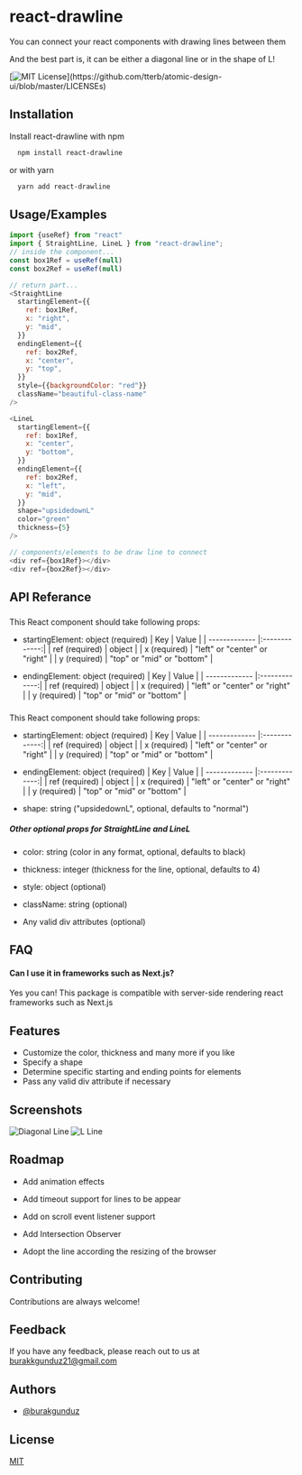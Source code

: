 # react-drawline

You can connect your react components with drawing lines between them

And the best part is, it can be either a diagonal line or in the shape of L!

[![MIT License](https://img.shields.io/apm/l/atomic-design-ui.svg?)](https://github.com/tterb/atomic-design-ui/blob/master/LICENSEs)

## Installation

Install react-drawline with npm

```bash
  npm install react-drawline
```

or with yarn

```bash
  yarn add react-drawline
```

## Usage/Examples

```javascript
import {useRef} from "react"
import { StraightLine, LineL } from "react-drawline";
// inside the component...
const box1Ref = useRef(null)
const box2Ref = useRef(null)

// return part...
<StraightLine
  startingElement={{
    ref: box1Ref,
    x: "right",
    y: "mid",
  }}
  endingElement={{
    ref: box2Ref,
    x: "center",
    y: "top",
  }}
  style={{backgroundColor: "red"}}
  className="beautiful-class-name"
/>

<LineL
  startingElement={{
    ref: box1Ref,
    x: "center",
    y: "bottom",
  }}
  endingElement={{
    ref: box2Ref,
    x: "left",
    y: "mid",
  }}
  shape="upsidedownL"
  color="green"
  thickness={5}
/>

// components/elements to be draw line to connect
<div ref={box1Ref}></div>
<div ref={box2Ref}></div>
```

## API Referance

### <StraightLine />

This React component should take following props:

- startingElement: object (required)
  | Key | Value |
  | ------------- |:-------------:|
  | ref (required) | object |
  | x (required) | "left" or "center" or "right" |
  | y (required) | "top" or "mid" or "bottom" |

- endingElement: object (required)
  | Key | Value |
  | ------------- |:-------------:|
  | ref (required) | object |
  | x (required) | "left" or "center" or "right" |
  | y (required) | "top" or "mid" or "bottom" |

### <LineL />

This React component should take following props:

- startingElement: object (required)
  | Key | Value |
  | ------------- |:-------------:|
  | ref (required) | object |
  | x (required) | "left" or "center" or "right" |
  | y (required) | "top" or "mid" or "bottom" |

- endingElement: object (required)
  | Key | Value |
  | ------------- |:-------------:|
  | ref (required) | object |
  | x (required) | "left" or "center" or "right" |
  | y (required) | "top" or "mid" or "bottom" |

- shape: string ("upsidedownL", optional, defaults to "normal")

##### Other optional props for StraightLine and LineL

- color: string (color in any format, optional, defaults to black)

- thickness: integer (thickness for the line, optional, defaults to 4)

- style: object (optional)

- className: string (optional)

- Any valid div attributes (optional)

## FAQ

#### Can I use it in frameworks such as Next.js?

Yes you can! This package is compatible with server-side rendering react frameworks such as Next.js

## Features

- Customize the color, thickness and many more if you like
- Specify a shape
- Determine specific starting and ending points for elements
- Pass any valid div attribute if necessary

## Screenshots

![Diagonal Line](https://res.cloudinary.com/maxlous/image/upload/v1640438489/for%20developmental%20projects/Screen_Shot_2021-12-25_at_16.15.58_sf58v6.png)
![L Line](https://res.cloudinary.com/maxlous/image/upload/v1640438489/for%20developmental%20projects/Screen_Shot_2021-12-25_at_16.20.53_olkduh.png)

## Roadmap

- Add animation effects

- Add timeout support for lines to be appear

- Add on scroll event listener support

- Add Intersection Observer

- Adopt the line according the resizing of the browser

## Contributing

Contributions are always welcome!

## Feedback

If you have any feedback, please reach out to us at burakkgunduz21@gmail.com

## Authors

- [@burakgunduz](https://www.github.com/burakkgunduzz)

## License

[MIT](https://choosealicense.com/licenses/mit/)
